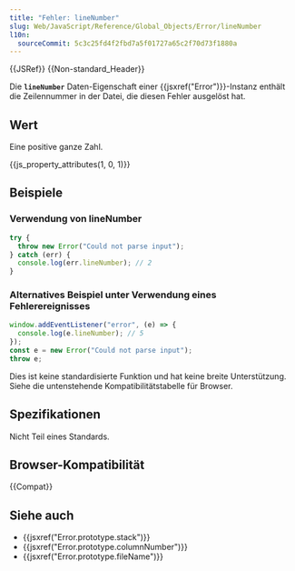 ```yaml
---
title: "Fehler: lineNumber"
slug: Web/JavaScript/Reference/Global_Objects/Error/lineNumber
l10n:
  sourceCommit: 5c3c25fd4f2fbd7a5f01727a65c2f70d73f1880a
---
```


{{JSRef}} {{Non-standard_Header}}

Die **`lineNumber`** Daten-Eigenschaft einer {{jsxref("Error")}}-Instanz enthält die Zeilennummer in der Datei, die diesen Fehler ausgelöst hat.

## Wert

Eine positive ganze Zahl.

{{js_property_attributes(1, 0, 1)}}

## Beispiele

### Verwendung von lineNumber

```js
try {
  throw new Error("Could not parse input");
} catch (err) {
  console.log(err.lineNumber); // 2
}
```

### Alternatives Beispiel unter Verwendung eines Fehlerereignisses

```js
window.addEventListener("error", (e) => {
  console.log(e.lineNumber); // 5
});
const e = new Error("Could not parse input");
throw e;
```

Dies ist keine standardisierte Funktion und hat keine breite Unterstützung. Siehe die untenstehende Kompatibilitätstabelle für Browser.

## Spezifikationen

Nicht Teil eines Standards.

## Browser-Kompatibilität

{{Compat}}

## Siehe auch

- {{jsxref("Error.prototype.stack")}}
- {{jsxref("Error.prototype.columnNumber")}}
- {{jsxref("Error.prototype.fileName")}}
